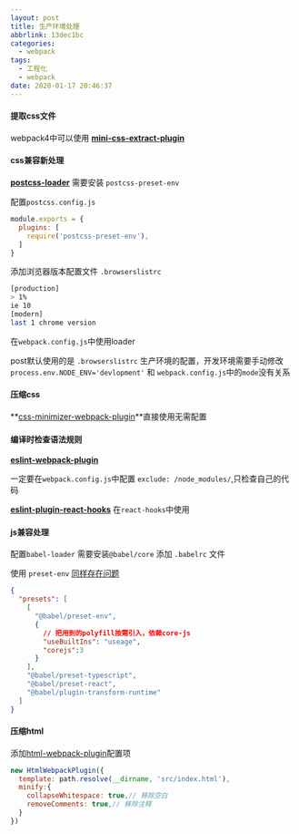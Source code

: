 ```yaml
---
layout: post
title: 生产环境处理
abbrlink: 13dec1bc
categories:
  - webpack
tags:
  - 工程化
  - webpack
date: 2020-01-17 20:46:37
---
```


#### 提取css文件 

webpack4中可以使用 **[mini-css-extract-plugin](https://webpack.docschina.org/plugins/mini-css-extract-plugin/)**

#### css兼容新处理

**[postcss-loader](https://www.npmjs.com/package/postcss-loader)** 需要安装 `postcss-preset-env`

配置`postcss.config.js`

```javascript
module.exports = {
  plugins: [
    require('postcss-preset-env'),
  ]
}
```
添加浏览器版本配置文件 `.browserslistrc`

```bash
[production]
> 1%
ie 10
[modern]
last 1 chrome version
```

在`webpack.config.js`中使用loader

post默认使用的是 `.browserslistrc` 生产环境的配置，开发环境需要手动修改 `process.env.NODE_ENV='devlopment'` 和 `webpack.config.js`中的`mode`没有关系

#### 压缩css

**[css-minimizer-webpack-plugin](https://www.npmjs.com/package/css-minimizer-webpack-plugin)**直接使用无需配置

#### 编译时检查语法规则

**[eslint-webpack-plugin](https://www.npmjs.com/package/eslint-webpack-plugin)**

一定要在`webpack.config.js`中配置 `exclude: /node_modules/`,只检查自己的代码

**[eslint-plugin-react-hooks](https://www.npmjs.com/package/eslint-plugin-react-hooks)** 在`react-hooks`中使用


#### js兼容处理

配置`babel-loader` 需要安装`@babel/core` 添加 `.babelrc` 文件

使用 `preset-env` [同样存在问题](/posts/731d431a/#babel-polyfill-babel-plugin-transform-runtime-babel-runtime-corejs2)

```json
{
  "presets": [
    [
      "@babel/preset-env",
      {
        // 把用到的polyfill按需引入，依赖core-js
        "useBuiltIns": "useage",
        "corejs":3
      }
    ],
    "@babel/preset-typescript",
    "@babel/preset-react",
    "@babel/plugin-transform-runtime"
  ]
}
```

#### 压缩html

添加[html-webpack-plugin](https://www.npmjs.com/package/html-webpack-plugin)配置项

```javascript
new HtmlWebpackPlugin({
  template: path.resolve(__dirname, 'src/index.html'),
  minify:{
    collapseWhitespace: true,// 移除空白
    removeComments: true,// 移除注释
  }
})
```

